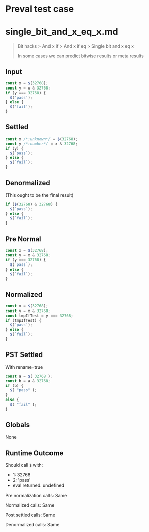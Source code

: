 # Preval test case

# single_bit_and_x_eq_x.md

> Bit hacks > And x if > And x if eq > Single bit and x eq x
>
> In some cases we can predict bitwise results or meta results

## Input

`````js filename=intro
const x = $(32768);
const y = x & 32768;
if (y === 32768) {
  $('pass');
} else {
  $('fail');
}
`````

## Settled


`````js filename=intro
const x /*:unknown*/ = $(32768);
const y /*:number*/ = x & 32768;
if (y) {
  $(`pass`);
} else {
  $(`fail`);
}
`````

## Denormalized
(This ought to be the final result)

`````js filename=intro
if ($(32768) & 32768) {
  $(`pass`);
} else {
  $(`fail`);
}
`````

## Pre Normal


`````js filename=intro
const x = $(32768);
const y = x & 32768;
if (y === 32768) {
  $(`pass`);
} else {
  $(`fail`);
}
`````

## Normalized


`````js filename=intro
const x = $(32768);
const y = x & 32768;
const tmpIfTest = y === 32768;
if (tmpIfTest) {
  $(`pass`);
} else {
  $(`fail`);
}
`````

## PST Settled
With rename=true

`````js filename=intro
const a = $( 32768 );
const b = a & 32768;
if (b) {
  $( "pass" );
}
else {
  $( "fail" );
}
`````

## Globals

None

## Runtime Outcome

Should call `$` with:
 - 1: 32768
 - 2: 'pass'
 - eval returned: undefined

Pre normalization calls: Same

Normalized calls: Same

Post settled calls: Same

Denormalized calls: Same
